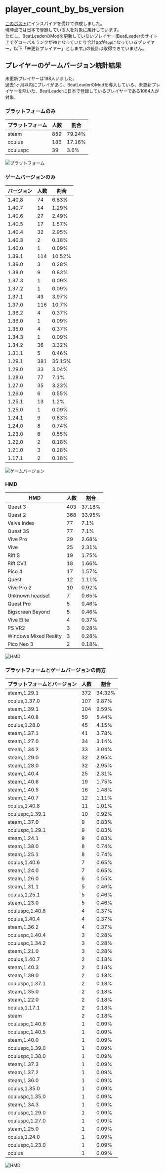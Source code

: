 # player_count_by_bs_version

[このポスト](https://x.com/ge2toro/status/1921944149143482563)にインスパイアを受けて作成しました。  
現時点では日本で登録している人を対象に集計しています。  
ただし、BeatLeaderのModを更新していないプレイヤー(BeatLeaderのサイト上でグローバルランクが`#0`となっていたり合計ppが`0pp`になっているプレイヤー。以下「未更新プレイヤー」とします。)の統計は取得できていません。

## プレイヤーのゲームバージョン統計結果
未更新プレイヤーは198人いました。  
過去1ヶ月以内にプレイがあり、BeatLeaderのModを導入している、未更新プレイヤーを除いた、BeatLeaderに日本で登録しているプレイヤーである1084人が対象。

### プラットフォームのみ
| プラットフォーム | 人数 | 割合 |
| ---- | ---- | ---- |
| steam | 859 | 79.24% |
| oculus | 186 | 17.16% |
| oculuspc | 39 | 3.6% |

![プラットフォーム](platform_count.png)

### ゲームバージョンのみ
| バージョン | 人数 | 割合 |
| ---- | ---- | ---- |
| 1.40.8 | 74 | 6.83% |
| 1.40.7 | 14 | 1.29% |
| 1.40.6 | 27 | 2.49% |
| 1.40.5 | 17 | 1.57% |
| 1.40.4 | 32 | 2.95% |
| 1.40.3 | 2 | 0.18% |
| 1.40.0 | 1 | 0.09% |
| 1.39.1 | 114 | 10.52% |
| 1.39.0 | 3 | 0.28% |
| 1.38.0 | 9 | 0.83% |
| 1.37.3 | 1 | 0.09% |
| 1.37.2 | 1 | 0.09% |
| 1.37.1 | 43 | 3.97% |
| 1.37.0 | 116 | 10.7% |
| 1.36.2 | 4 | 0.37% |
| 1.36.0 | 1 | 0.09% |
| 1.35.0 | 4 | 0.37% |
| 1.34.3 | 1 | 0.09% |
| 1.34.2 | 36 | 3.32% |
| 1.31.1 | 5 | 0.46% |
| 1.29.1 | 381 | 35.15% |
| 1.29.0 | 33 | 3.04% |
| 1.28.0 | 77 | 7.1% |
| 1.27.0 | 35 | 3.23% |
| 1.26.0 | 6 | 0.55% |
| 1.25.1 | 13 | 1.2% |
| 1.25.0 | 1 | 0.09% |
| 1.24.1 | 9 | 0.83% |
| 1.24.0 | 8 | 0.74% |
| 1.23.0 | 6 | 0.55% |
| 1.22.0 | 2 | 0.18% |
| 1.21.0 | 3 | 0.28% |
| 1.17.1 | 2 | 0.18% |

![ゲームバージョン](game_version_count.png)

### HMD
| HMD | 人数 | 割合 |
| ---- | ---- | ---- |
| Quest 3 | 403 | 37.18% |
| Quest 2 | 368 | 33.95% |
| Valve Index | 77 | 7.1% |
| Quest 3S | 77 | 7.1% |
| Vive Pro | 29 | 2.68% |
| Vive | 25 | 2.31% |
| Rift S | 19 | 1.75% |
| Rift CV1 | 18 | 1.66% |
| Pico 4 | 17 | 1.57% |
| Quest | 12 | 1.11% |
| Vive Pro 2 | 10 | 0.92% |
| Unknown headset | 7 | 0.65% |
| Quest Pro | 5 | 0.46% |
| Bigscreen Beyond | 5 | 0.46% |
| Vive Elite | 4 | 0.37% |
| PS VR2 | 3 | 0.28% |
| Windows Mixed Reality | 3 | 0.28% |
| Pico Neo 3 | 2 | 0.18% |

![HMD](hmd_count.png)

### プラットフォームとゲームバージョンの両方
| プラットフォームとバージョン | 人数 | 割合 |
| ---- | ---- | ---- |
| steam,1.29.1 | 372 | 34.32% |
| oculus,1.37.0 | 107 | 9.87% |
| steam,1.39.1 | 104 | 9.59% |
| steam,1.40.8 | 59 | 5.44% |
| oculus,1.28.0 | 45 | 4.15% |
| steam,1.37.1 | 41 | 3.78% |
| steam,1.27.0 | 34 | 3.14% |
| steam,1.34.2 | 33 | 3.04% |
| steam,1.29.0 | 32 | 2.95% |
| steam,1.28.0 | 32 | 2.95% |
| steam,1.40.4 | 25 | 2.31% |
| steam,1.40.6 | 19 | 1.75% |
| steam,1.40.5 | 16 | 1.48% |
| steam,1.40.7 | 12 | 1.11% |
| oculus,1.40.8 | 11 | 1.01% |
| oculuspc,1.39.1 | 10 | 0.92% |
| steam,1.37.0 | 9 | 0.83% |
| oculuspc,1.29.1 | 9 | 0.83% |
| steam,1.24.1 | 9 | 0.83% |
| steam,1.38.0 | 8 | 0.74% |
| steam,1.25.1 | 8 | 0.74% |
| oculus,1.40.6 | 7 | 0.65% |
| steam,1.24.0 | 7 | 0.65% |
| steam,1.26.0 | 6 | 0.55% |
| steam,1.31.1 | 5 | 0.46% |
| oculus,1.25.1 | 5 | 0.46% |
| steam,1.23.0 | 5 | 0.46% |
| oculuspc,1.40.8 | 4 | 0.37% |
| oculus,1.40.4 | 4 | 0.37% |
| steam,1.36.2 | 4 | 0.37% |
| oculuspc,1.40.4 | 3 | 0.28% |
| oculuspc,1.34.2 | 3 | 0.28% |
| steam,1.21.0 | 3 | 0.28% |
| oculus,1.40.7 | 2 | 0.18% |
| steam,1.40.3 | 2 | 0.18% |
| steam,1.39.0 | 2 | 0.18% |
| oculuspc,1.37.1 | 2 | 0.18% |
| steam,1.35.0 | 2 | 0.18% |
| steam,1.22.0 | 2 | 0.18% |
| oculus,1.17.1 | 2 | 0.18% |
| steam | 2 | 0.18% |
| oculuspc,1.40.6 | 1 | 0.09% |
| oculuspc,1.40.5 | 1 | 0.09% |
| steam,1.40.0 | 1 | 0.09% |
| oculuspc,1.39.0 | 1 | 0.09% |
| oculuspc,1.38.0 | 1 | 0.09% |
| steam,1.37.3 | 1 | 0.09% |
| steam,1.37.2 | 1 | 0.09% |
| steam,1.36.0 | 1 | 0.09% |
| oculus,1.35.0 | 1 | 0.09% |
| oculuspc,1.35.0 | 1 | 0.09% |
| steam,1.34.3 | 1 | 0.09% |
| oculuspc,1.29.0 | 1 | 0.09% |
| oculuspc,1.27.0 | 1 | 0.09% |
| steam,1.25.0 | 1 | 0.09% |
| oculus,1.24.0 | 1 | 0.09% |
| oculuspc,1.23.0 | 1 | 0.09% |
| oculus | 1 | 0.09% |

![HMD](platform_game_version_count.png)